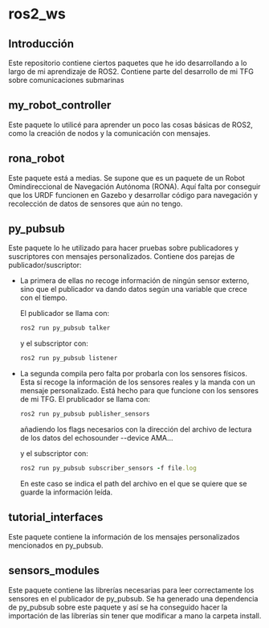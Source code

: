 # ros2_ws

## Introducción
Este repositorio contiene ciertos paquetes que he ido desarrollando a lo largo de mi aprendizaje de ROS2. Contiene parte del desarrollo de mi TFG sobre comunicaciones submarinas

## my_robot_controller
Este paquete lo utilicé para aprender un poco las cosas básicas de ROS2, como la creación de nodos y la comunicación con mensajes.

## rona_robot
Este paquete está a medias. Se supone que es un paquete de un Robot Omindireccional de Navegación Autónoma (RONA). Aquí falta por conseguir que los URDF funcionen en Gazebo y desarrollar código para navegación y recolección de datos de sensores que aún no tengo.

## py_pubsub
Este paquete lo he utilizado para hacer pruebas sobre publicadores y suscriptores con mensajes personalizados. Contiene dos parejas de publicador/suscriptor:
- La primera de ellas no recoge información de ningún sensor externo, sino que el publicador va dando datos según una variable que crece con el tiempo.

  El publicador se llama con:
  ```ruby
  ros2 run py_pubsub talker
  ```
  y el subscriptor con:
  ```ruby
  ros2 run py_pubsub listener
  ```
  
- La segunda compila pero falta por probarla con los sensores físicos. Esta sí recoge la información de los sensores reales y la manda con un mensaje personalizado. Está hecho para que funcione con los sensores de mi TFG.
  El prublicador se llama con:
  ```ruby
  ros2 run py_pubsub publisher_sensors
  ```
  añadiendo los flags necesarios con la dirección del archivo de lectura de los datos del echosounder --device AMA...

  y el subscriptor con:
  ```ruby
  ros2 run py_pubsub subscriber_sensors -f file.log
  ```
  En este caso se indica el path del archivo en el que se quiere que se guarde la información leída.
       
## tutorial_interfaces
Este paquete contiene la información de los mensajes personalizados mencionados en py_pubsub.

## sensors_modules
Este paquete contiene las librerías necesarias para leer correctamente los sensores en el publicador de py_pubsub. Se ha generado una dependencia de py_pubsub sobre este paquete y así se ha conseguido hacer la importación de las librerías sin tener que modificar a mano la carpeta install.
